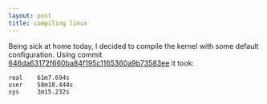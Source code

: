 ```yaml
---
layout: post
title: compiling linux 
---
```


Being sick at home today, I decided to compile the kernel with some default
configuration.  Using commit
[646da63172f660ba84f195c1165360a9b73583ee](https://github.com/torvalds/linux/commit/646da63172f660ba84f195c1165360a9b73583ee)
it took:

    real    61m7.694s
    user    58m18.444s
    sys     3m15.232s
